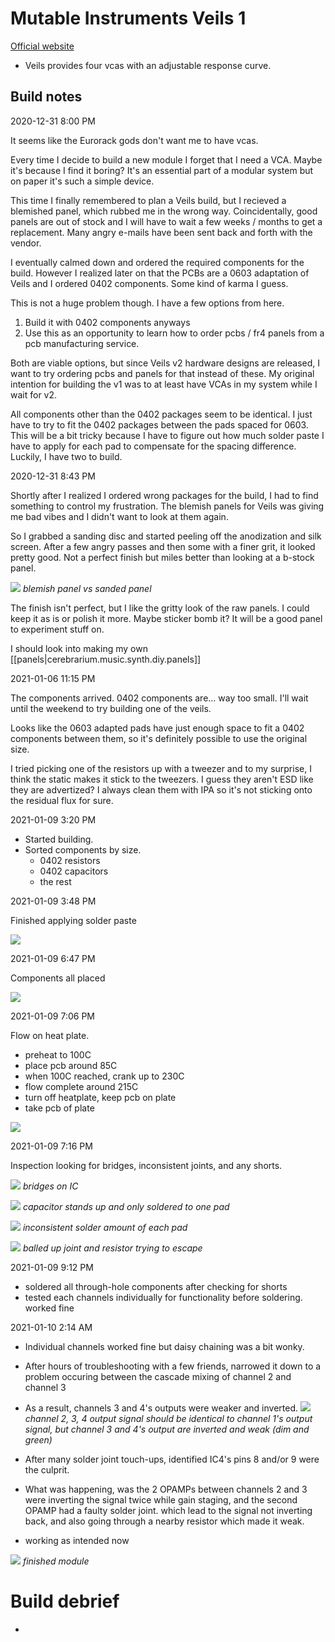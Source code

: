 # Mutable Instruments Veils 1

[Official website](https://mutable-instruments.net/modules/veils1/)

- Veils provides four vcas with an adjustable response curve.

## Build notes

2020-12-31 8:00 PM

It seems like the Eurorack gods don't want me to have vcas.

Every time I decide to build a new module I forget that I need a VCA. Maybe it's because I find it boring? It's an essential part of a modular system but on paper it's such a simple device.

This time I finally remembered to plan a Veils build, but I recieved a blemished panel, which rubbed me in the wrong way. Coincidentally, good panels are out of stock and I will have to wait a few weeks / months to get a replacement. Many angry e-mails have been sent back and forth with the vendor.

I eventually calmed down and ordered the required components for the build. However I realized later on that the PCBs are a 0603 adaptation of Veils and I ordered 0402 components. Some kind of karma I guess.

This is not a huge problem though. I have a few options from here.

1. Build it with 0402 components anyways
2. Use this as an opportunity to learn how to order pcbs / fr4 panels from a pcb manufacturing service.

Both are viable options, but since Veils v2 hardware designs are released, I want to try ordering pcbs and panels for that instead of these. My original intention for building the v1 was to at least have VCAs in my system while I wait for v2.

All components other than the 0402 packages seem to be identical. I just have to try to fit the 0402 packages between the pads spaced for 0603. This will be a bit tricky because I have to figure out how much solder paste I have to apply for each pad to compensate for the spacing difference. Luckily, I have two to build.

2020-12-31 8:43 PM

Shortly after I realized I ordered wrong packages for the build, I had to find something to control my frustration. The blemish panels for Veils was giving me bad vibes and I didn't want to look at them again. 

So I grabbed a sanding disc and started peeling off the anodization and silk screen. After a few angry passes and then some with a finer grit, it looked pretty good. Not a perfect finish but miles better than looking at a b-stock panel.

![](/assets/images/2020-12-31-21-30-50.png)
_blemish panel vs sanded panel_

The finish isn't perfect, but I like the gritty look of the raw panels. I could keep it as is or polish it more. Maybe sticker bomb it? It will be a good panel to experiment stuff on.

I should look into making my own [[panels|cerebrarium.music.synth.diy.panels]]

2021-01-06 11:15 PM

The components arrived. 0402 components are... way too small.
I'll wait until the weekend to try building one of the veils.

Looks like the 0603 adapted pads have just enough space to fit a 0402 components between them, so it's definitely possible to use the original size.

I tried picking one of the resistors up with a tweezer and to my surprise, I think the static makes it stick to the tweezers. I guess they aren't ESD like they are advertized?
I always clean them with IPA so it's not sticking onto the residual flux for sure.

2021-01-09 3:20 PM

- Started building.
- Sorted components by size.
    - 0402 resistors
    - 0402 capacitors
    - the rest

2021-01-09 3:48 PM

Finished applying solder paste

![](/assets/images/2021-01-09-15-49-23.png)

2021-01-09 6:47 PM

Components all placed

![](/assets/images/2021-01-09-18-47-54.png)

2021-01-09 7:06 PM

Flow on heat plate.

- preheat to 100C
- place pcb around 85C
- when 100C reached, crank up to 230C
- flow complete around 215C
- turn off heatplate, keep pcb on plate
- take pcb of plate

![](/assets/images/2021-01-09-19-07-27.png)

2021-01-09 7:16 PM

Inspection
looking for bridges, inconsistent joints, and any shorts.

![](/assets/images/2021-01-09-19-17-09.png)
*bridges on IC*

![](/assets/images/2021-01-09-19-18-35.png)
*capacitor stands up and only soldered to one pad*

![](/assets/images/2021-01-09-19-20-20.png)
*inconsistent solder amount of each pad*

![](/assets/images/2021-01-09-19-21-38.png)
*balled up joint and resistor trying to escape*

2021-01-09 9:12 PM

- soldered all through-hole components after checking for shorts
- tested each channels individually for functionality before soldering. worked fine

2021-01-10 2:14 AM

- Individual channels worked fine but daisy chaining was a bit wonky.
- After hours of troubleshooting with a few friends, narrowed it down to a problem occuring between the cascade mixing of channel 2 and channel 3
- As a result, channels 3 and 4's outputs were weaker and inverted.
![](/assets/images/2021-01-10-02-18-51.png)
*channel 2, 3, 4 output signal should be identical to channel 1's output signal, but channel 3 and 4's output are inverted and weak (dim and green)*

- After many solder joint touch-ups, identified IC4's pins 8 and/or 9 were the culprit.
- What was happening, was the 2 OPAMPs between channels 2 and 3 were inverting the signal twice while gain staging, and the second OPAMP had a faulty solder joint. which lead to the signal not inverting back, and also going through a nearby resistor which made it weak.

- working as intended now

![](/assets/images/2021-01-10-02-25-01.png)
*finished module*

# Build debrief
- 
